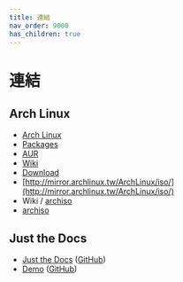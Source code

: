 ```yaml
---
title: 連結
nav_order: 9000
has_children: true
---
```


# 連結


## Arch Linux

* [Arch Linux](https://archlinux.org/)
* [Packages](https://archlinux.org/packages/)
* [AUR](https://aur.archlinux.org/)
* [Wiki](https://wiki.archlinux.org/)
* [Download](https://archlinux.org/download/)
* [http://mirror.archlinux.tw/ArchLinux/iso/](http://mirror.archlinux.tw/ArchLinux/iso/)
* Wiki / [archiso](https://wiki.archlinux.org/title/archiso)
* [archiso](https://gitlab.archlinux.org/archlinux/archiso)


## Just the Docs

* [Just the Docs](https://pmarsceill.github.io/just-the-docs/) ([GitHub](https://github.com/pmarsceill/just-the-docs))
* [Demo](https://pmarsceill.github.io/jtd-remote/) ([GitHub](https://github.com/pmarsceill/jtd-remote))
